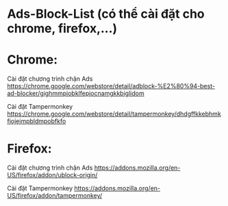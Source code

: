 # Ads-Block-List (có thể cài đặt cho chrome, firefox,...)

# Chrome:
Cài đặt chương trình chặn Ads 
https://chrome.google.com/webstore/detail/adblock-%E2%80%94-best-ad-blocker/gighmmpiobklfepjocnamgkkbiglidom

Cài đặt Tampermonkey
https://chrome.google.com/webstore/detail/tampermonkey/dhdgffkkebhmkfjojejmpbldmpobfkfo


# Firefox:
Cài đặt chương trình chặn Ads 
https://addons.mozilla.org/en-US/firefox/addon/ublock-origin/

Cài đặt Tampermonkey
https://addons.mozilla.org/en-US/firefox/addon/tampermonkey/
